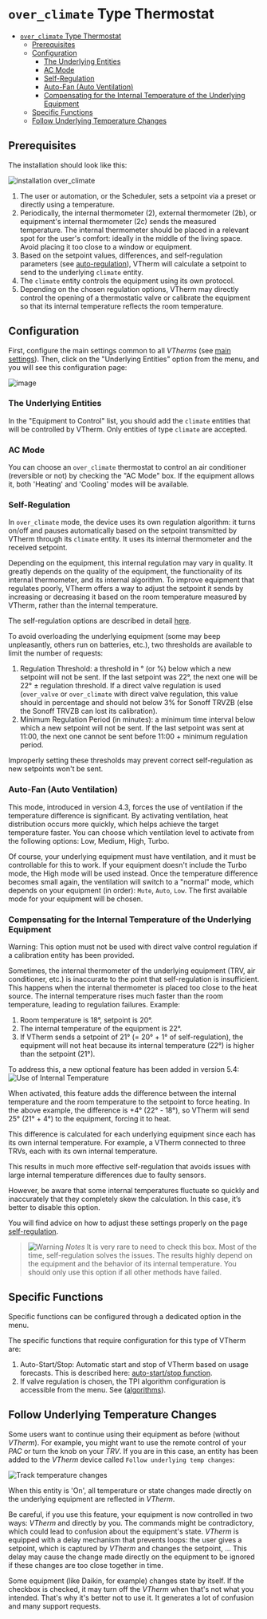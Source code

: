 # `over_climate` Type Thermostat

- [`over_climate` Type Thermostat](#over_climate-type-thermostat)
  - [Prerequisites](#prerequisites)
  - [Configuration](#configuration)
    - [The Underlying Entities](#the-underlying-entities)
    - [AC Mode](#ac-mode)
    - [Self-Regulation](#self-regulation)
    - [Auto-Fan (Auto Ventilation)](#auto-fan-auto-ventilation)
    - [Compensating for the Internal Temperature of the Underlying Equipment](#compensating-for-the-internal-temperature-of-the-underlying-equipment)
  - [Specific Functions](#specific-functions)
  - [Follow Underlying Temperature Changes](#follow-underlying-temperature-changes)

## Prerequisites

The installation should look like this:

![installation `over_climate`](images/over-climate-schema.png)

1. The user or automation, or the Scheduler, sets a setpoint via a preset or directly using a temperature.
2. Periodically, the internal thermometer (2), external thermometer (2b), or equipment's internal thermometer (2c) sends the measured temperature. The internal thermometer should be placed in a relevant spot for the user's comfort: ideally in the middle of the living space. Avoid placing it too close to a window or equipment.
3. Based on the setpoint values, differences, and self-regulation parameters (see [auto-regulation](self-regulation.md)), VTherm will calculate a setpoint to send to the underlying `climate` entity.
4. The `climate` entity controls the equipment using its own protocol.
5. Depending on the chosen regulation options, VTherm may directly control the opening of a thermostatic valve or calibrate the equipment so that its internal temperature reflects the room temperature.

## Configuration

First, configure the main settings common to all _VTherms_ (see [main settings](base-attributes.md)).
Then, click on the "Underlying Entities" option from the menu, and you will see this configuration page:

![image](images/config-linked-entity2.png)

### The Underlying Entities
In the "Equipment to Control" list, you should add the `climate` entities that will be controlled by VTherm. Only entities of type `climate` are accepted.

### AC Mode

You can choose an `over_climate` thermostat to control an air conditioner (reversible or not) by checking the "AC Mode" box. If the equipment allows it, both 'Heating' and 'Cooling' modes will be available.

### Self-Regulation

In `over_climate` mode, the device uses its own regulation algorithm: it turns on/off and pauses automatically based on the setpoint transmitted by VTherm through its `climate` entity. It uses its internal thermometer and the received setpoint.

Depending on the equipment, this internal regulation may vary in quality. It greatly depends on the quality of the equipment, the functionality of its internal thermometer, and its internal algorithm. To improve equipment that regulates poorly, VTherm offers a way to adjust the setpoint it sends by increasing or decreasing it based on the room temperature measured by VTherm, rather than the internal temperature.

The self-regulation options are described in detail [here](self-regulation.md).

To avoid overloading the underlying equipment (some may beep unpleasantly, others run on batteries, etc.), two thresholds are available to limit the number of requests:
1. Regulation Threshold: a threshold in ° (or %) below which a new setpoint will not be sent. If the last setpoint was 22°, the next one will be 22° ± regulation threshold. If a direct valve regulation is used (`over_valve` or `over_climate` with direct valve regulation, this value should in percentage and should not below 3% for Sonoff TRVZB (else the Sonoff TRVZB can lost its calibration).
2. Minimum Regulation Period (in minutes): a minimum time interval below which a new setpoint will not be sent. If the last setpoint was sent at 11:00, the next one cannot be sent before 11:00 + minimum regulation period.

Improperly setting these thresholds may prevent correct self-regulation as new setpoints won't be sent.

### Auto-Fan (Auto Ventilation)

This mode, introduced in version 4.3, forces the use of ventilation if the temperature difference is significant. By activating ventilation, heat distribution occurs more quickly, which helps achieve the target temperature faster.
You can choose which ventilation level to activate from the following options: Low, Medium, High, Turbo.

Of course, your underlying equipment must have ventilation, and it must be controllable for this to work. If your equipment doesn't include the Turbo mode, the High mode will be used instead. Once the temperature difference becomes small again, the ventilation will switch to a "normal" mode, which depends on your equipment (in order): `Mute`, `Auto`, `Low`. The first available mode for your equipment will be chosen.

### Compensating for the Internal Temperature of the Underlying Equipment

Warning: This option must not be used with direct valve control regulation if a calibration entity has been provided.

Sometimes, the internal thermometer of the underlying equipment (TRV, air conditioner, etc.) is inaccurate to the point that self-regulation is insufficient. This happens when the internal thermometer is placed too close to the heat source. The internal temperature rises much faster than the room temperature, leading to regulation failures.
Example:
1. Room temperature is 18°, setpoint is 20°.
2. The internal temperature of the equipment is 22°.
3. If VTherm sends a setpoint of 21° (= 20° + 1° of self-regulation), the equipment will not heat because its internal temperature (22°) is higher than the setpoint (21°).

To address this, a new optional feature has been added in version 5.4: ![Use of Internal Temperature](images/config-use-internal-temp.png)

When activated, this feature adds the difference between the internal temperature and the room temperature to the setpoint to force heating.
In the above example, the difference is +4° (22° - 18°), so VTherm will send 25° (21° + 4°) to the equipment, forcing it to heat.

This difference is calculated for each underlying equipment since each has its own internal temperature. For example, a VTherm connected to three TRVs, each with its own internal temperature.

This results in much more effective self-regulation that avoids issues with large internal temperature differences due to faulty sensors.

However, be aware that some internal temperatures fluctuate so quickly and inaccurately that they completely skew the calculation. In this case, it’s better to disable this option.

You will find advice on how to adjust these settings properly on the page [self-regulation](self-regulation.md).

> ![Warning](images/tips.png) _*Notes*_
> It is very rare to need to check this box. Most of the time, self-regulation solves the issues. The results highly depend on the equipment and the behavior of its internal temperature.
> You should only use this option if all other methods have failed.

## Specific Functions

Specific functions can be configured through a dedicated option in the menu.

The specific functions that require configuration for this type of VTherm are:
1. Auto-Start/Stop: Automatic start and stop of VTherm based on usage forecasts. This is described here: [auto-start/stop function](feature-auto-start-stop.md).
2. If valve regulation is chosen, the TPI algorithm configuration is accessible from the menu. See ([algorithms](algorithms.md)).

## Follow Underlying Temperature Changes

Some users want to continue using their equipment as before (without _VTherm_). For example, you might want to use the remote control of your _PAC_ or turn the knob on your _TRV_.
If you are in this case, an entity has been added to the _VTherm_ device called `Follow underlying temp changes`:

![Track temperature changes](images/entity-follow-under-temp-change.png)

When this entity is 'On', all temperature or state changes made directly on the underlying equipment are reflected in _VTherm_.

Be careful, if you use this feature, your equipment is now controlled in two ways: _VTherm_ and directly by you. The commands might be contradictory, which could lead to confusion about the equipment's state. _VTherm_ is equipped with a delay mechanism that prevents loops: the user gives a setpoint, which is captured by _VTherm_ and changes the setpoint, ... This delay may cause the change made directly on the equipment to be ignored if these changes are too close together in time.

Some equipment (like Daikin, for example) changes state by itself. If the checkbox is checked, it may turn off the _VTherm_ when that's not what you intended.
That's why it's better not to use it. It generates a lot of confusion and many support requests.
